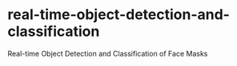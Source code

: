 # real-time-object-detection-and-classification
 Real-time Object Detection and Classification of Face Masks
